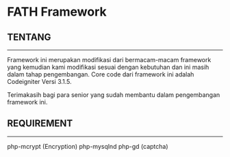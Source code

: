 # FATH Framework

## TENTANG
-------------------------------
Framework ini merupakan modifikasi dari bermacam-macam framework yang kemudian kami modifikasi sesuai dengan kebutuhan dan ini masih dalam tahap pengembangan. Core code dari framework ini adalah Codeigniter Versi 3.1.5. 

Terimakasih bagi para senior yang sudah membantu dalam pengembangan framework ini.

## REQUIREMENT
-------------------------------
php-mcrypt (Encryption)
php-mysqlnd
php-gd (captcha)
